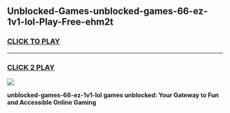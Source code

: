 
## Unblocked-Games-unblocked-games-66-ez-1v1-lol-Play-Free-ehm2t
<h3>
<a href="https://premium76.site?title=unblocked-games-66-ez-1v1-lol&ref=19M">CLICK TO PLAY</a></h3>
<hr>

<h3>
<a href="https://premium76.site?title=unblocked-games-66-ez-1v1-lol&ref=19M">CLICK 2 PLAY</a>
  
</h3>

<a href="https://premium76.site?title=unblocked-games-66-ez-1v1-lol&ref=19M"><img src="https://clearcache.store/games.png"></a>


**unblocked-games-66-ez-1v1-lol games unblocked: Your Gateway to Fun and Accessible Online Gaming**
